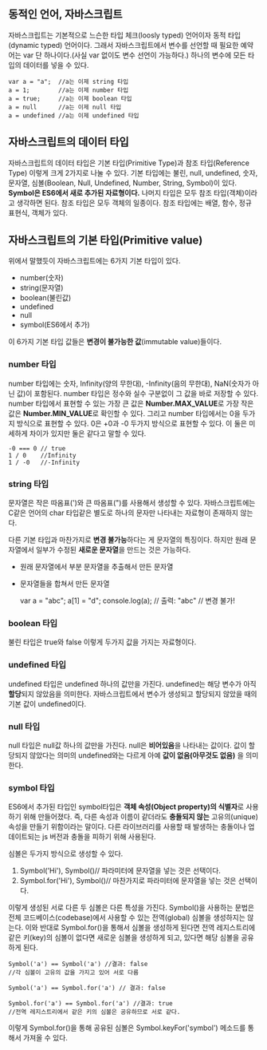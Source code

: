 ## 동적인 언어, 자바스크립트

자바스크립트는 기본적으로 느슨한 타입 체크(loosly typed) 언어이자 동적 타입(dynamic typed) 언어이다. 그래서 자바스크립트에서 변수를 선언할 때 필요한 예약어는 var 단 하나이다.(사실 var 없이도 변수 선언이 가능하다.) 하나의 변수에 모든 타입의 데이터를 넣을 수 있다.

    var a = "a";  //a는 이제 string 타입
    a = 1;        //a는 이제 number 타입
    a = true;     //a는 이제 boolean 타입
    a = null      //a는 이제 null 타입
    a = undefined //a는 이제 undefined 타입

## 자바스크립트의 데이터 타입

자바스크립트의 데이터 타입은 기본 타입(Primitive Type)과 참조 타입(Reference Type) 이렇게 크게 2가지로 나눌 수 있다. 기본 타입에는 불린, null, undefined, 숫자, 문자열, 심볼(Boolean, Null, Undefined, Number, String, Symbol)이 있다. **Symbol은 ES6에서 새로 추가된 자료형이다.** 나머지 타입은 모두 참조 타입(객체)이라고 생각하면 된다. 참조 타입은 모두 객체의 일종이다. 참조 타입에는 배열, 함수, 정규 표현식, 객체가 있다.

## 자바스크립트의 기본 타입(Primitive value)

위에서 말했듯이 자바스크립트에는 6가지 기본 타입이 있다.

*   number(숫자)
*   string(문자열)
*   boolean(불린값)
*   undefined
*   null
*   symbol(ES6에서 추가)

이 6가지 기본 타입 값들은 **변경이 불가능한 값**(immutable value)들이다.

### number 타입

number 타입에는 숫자, Infinity(양의 무한대), -Infinity(음의 무한대), NaN(숫자가 아닌 값)이 포함된다. number 타입은 정수와 실수 구분없이 그 값을 바로 저장할 수 있다. number 타입에서 표현할 수 있는 가장 큰 값은 **Number.MAX_VALUE**로 가장 작은 값은 **Number.MIN_VALUE**로 확인할 수 있다. 그리고 number 타입에서는 0을 두가지 방식으로 표현할 수 있다. 0은 +0과 -0 두가지 방식으로 표현할 수 있다. 이 둘은 미세하게 차이가 있지만 둘은 같다고 말할 수 있다.

    -0 === 0 // true
    1 / 0    //Infinity
    1 / -0   //-Infinity

### string 타입

문자열은 작은 따옴표(')와 큰 따옴표(")를 사용해서 생성할 수 있다. 자바스크립트에는 C같은 언어의 char 타입같은 별도로 하나의 문자만 나타내는 자료형이 존재하지 않는다.

다른 기본 타입과 마찬가지로 **변경 불가능**하다는 게 문자열의 특징이다. 하지만 원래 문자열에서 일부가 수정된 **새로운 문자열**을 만드는 것은 가능하다.

*   원래 문자열에서 부분 문자열을 추출해서 만든 문자열
*   문자열들을 합쳐서 만든 문자열

    var a = "abc"; a[1] = "d"; console.log(a); // 출력: "abc" // 변경 불가!

### boolean 타입

불린 타입은 true와 false 이렇게 두가지 값을 가지는 자료형이다.

### undefined 타입

undefined 타입은 undefined 하나의 값만을 가진다. undefined는 해당 변수가 아직 **할당**되지 않았음을 의미한다. 자바스크립트에서 변수가 생성되고 할당되지 않았을 때의 기본 값이 undefined이다.

### null 타입

null 타입은 null값 하나의 값만을 가진다. null은 **비어있음**을 나타내는 값이다. 값이 할당되지 않았다는 의미의 undefined와는 다르게 아예 **값이 없음(아무것도 없음)** 을 의미한다.

### symbol 타입

ES6에서 추가된 타입인 symbol타입은 **객체 속성(Object property)의 식별자**로 사용하기 위해 만들어졌다. 즉, 다른 속성과 이름이 같더라도 **충돌되지 않는** 고유의(unique) 속성을 만들기 위함이라는 말이다. 다른 라이브러리를 사용할 때 발생하는 충돌이나 업데이트되는 js 버전과 충돌을 피하기 위해 사용된다.

심볼은 두가지 방식으로 생성할 수 있다.

1.  Symbol('Hi'), Symbol()// 파라미터에 문자열을 넣는 것은 선택이다.
2.  Symbol.for('Hi'), Symbol()// 마찬가지로 파라미터에 문자열을 넣는 것은 선택이다.

이렇게 생성된 서로 다른 두 심볼은 다른 특성을 가진다. Symbol()을 사용하는 문법은 전체 코드베이스(codebase)에서 사용할 수 있는 전역(global) 심볼을 생성하지는 않는다. 이와 반대로 Symbol.for()을 통해서 심볼을 생성하게 된다면 전역 레지스트리에 같은 키(key)의 심볼이 없다면 새로운 심볼을 생성하게 되고, 있다면 해당 심볼을 공유하게 된다.

    Symbol('a') == Symbol('a') //결과: false
    //각 심볼이 고유의 값을 가지고 있어 서로 다름

    Symbol('a') == Symbol.for('a') // 결과: false

    Symbol.for('a') == Symbol.for('a') //결과: true
    //전역 레지스트리에서 같은 키의 심볼은 공유하므로 서로 같다.

이렇게 Symbol.for()을 통해 공유된 심볼은 Symbol.keyFor('symbol') 메소드를 통해서 가져올 수 있다.
